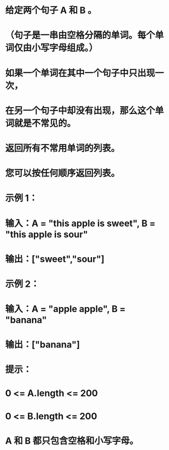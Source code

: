 # 给定两个句子 A 和 B 。 
# （句子是一串由空格分隔的单词。每个单词仅由小写字母组成。）
# 如果一个单词在其中一个句子中只出现一次，
# 在另一个句子中却没有出现，那么这个单词就是不常见的。
# 返回所有不常用单词的列表。
# 您可以按任何顺序返回列表。
# 示例 1：
# 输入：A = "this apple is sweet", B = "this apple is sour"
# 输出：["sweet","sour"]
# 示例 2：
# 输入：A = "apple apple", B = "banana"
# 输出：["banana"]
# 提示：
# 0 <= A.length <= 200
# 0 <= B.length <= 200
# A 和 B 都只包含空格和小写字母。